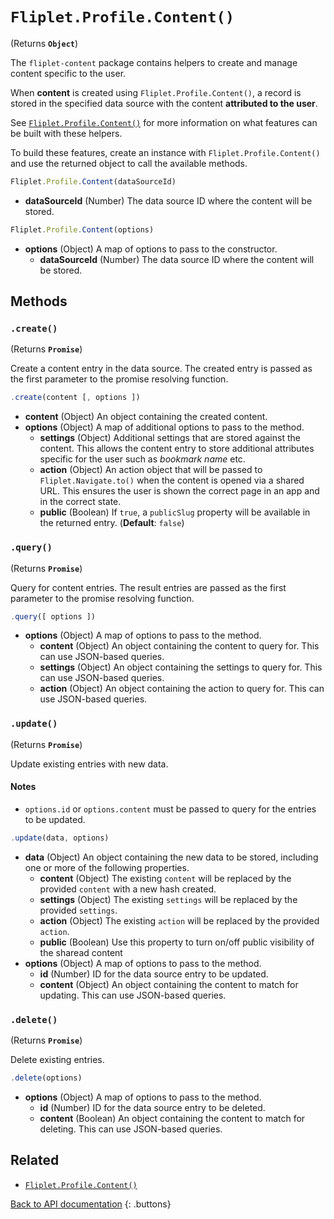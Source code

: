 # `Fliplet.Profile.Content()`

(Returns **`Object`**)

The `fliplet-content` package contains helpers to create and manage content specific to the user.

When **content** is created using `Fliplet.Profile.Content()`, a record is stored in the specified data source with the content **attributed to the user**.

See [`Fliplet.Profile.Content()`](fliplet-profile-content.md) for more information on what features can be built with these helpers.

To build these features, create an instance with `Fliplet.Profile.Content()` and use the returned object to call the available methods.

```js
Fliplet.Profile.Content(dataSourceId)
```

* **dataSourceId** (Number) The data source ID where the content will be stored.

```js
Fliplet.Profile.Content(options)
```

* **options** (Object) A map of options to pass to the constructor.
  * **dataSourceId** (Number) The data source ID where the content will be stored.

## Methods

### `.create()`

(Returns **`Promise`**)

Create a content entry in the data source. The created entry is passed as the first parameter to the promise resolving function.

```js
.create(content [, options ])
```

* **content** (Object) An object containing the created content.
* **options** (Object) A map of additional options to pass to the method.
  * **settings** (Object) Additional settings that are stored against the content. This allows the content entry to store additional attributes specific for the user such as _bookmark name_ etc.
  * **action** (Object) An action object that will be passed to `Fliplet.Navigate.to()` when the content is opened via a shared URL. This ensures the user is shown the correct page in an app and in the correct state.
  * **public** (Boolean) If `true`, a `publicSlug` property will be available in the returned entry. (**Default**: `false`)

### `.query()`

(Returns **`Promise`**)

Query for content entries. The result entries are passed as the first parameter to the promise resolving function.

```js
.query([ options ])
```

* **options** (Object) A map of options to pass to the method.
  * **content** (Object) An object containing the content to query for. This can use JSON-based queries.
  * **settings** (Object) An object containing the settings to query for. This can use JSON-based queries.
  * **action** (Object) An object containing the action to query for. This can use JSON-based queries.

### `.update()`

(Returns **`Promise`**)

Update existing entries with new data.

#### Notes

* `options.id` or `options.content` must be passed to query for the entries to be updated.

```js
.update(data, options)
```

* **data** (Object) An object containing the new data to be stored, including one or more of the following properties.
  * **content** (Object) The existing `content` will be replaced by the provided `content` with a new hash created.
  * **settings** (Object) The existing `settings` will be replaced by the provided `settings`.
  * **action** (Object) The existing `action` will be replaced by the provided `action`.
  * **public** (Boolean) Use this property to turn on/off public visibility of the sharead content
* **options** (Object) A map of options to pass to the method.
  * **id** (Number) ID for the data source entry to be updated.
  * **content** (Object) An object containing the content to match for updating. This can use JSON-based queries.

### `.delete()`

(Returns **`Promise`**)

Delete existing entries.

```js
.delete(options)
```

* **options** (Object) A map of options to pass to the method.
  * **id** (Number) ID for the data source entry to be deleted.
  * **content** (Boolean) An object containing the content to match for deleting. This can use JSON-based queries.

## Related

* [`Fliplet.Profile.Content()`](fliplet-profile-content.md)

[Back to API documentation](../API-Documentation.md)
{: .buttons}
